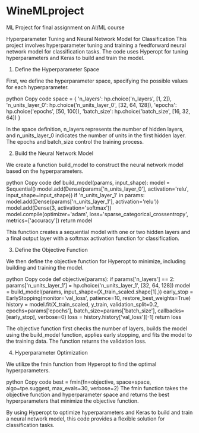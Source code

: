 # WineMLproject
ML Project for final assignment on AI/ML course

Hyperparameter Tuning and Neural Network Model for Classification
This project involves hyperparameter tuning and training a feedforward neural network model for classification tasks. The code uses Hyperopt for tuning hyperparameters and Keras to build and train the model.

1. Define the Hyperparameter Space

First, we define the hyperparameter space, specifying the possible values for each hyperparameter.

python
Copy code
space = {
    'n_layers': hp.choice('n_layers', [1, 2]),
    'n_units_layer_0': hp.choice('n_units_layer_0', [32, 64, 128]),
    'epochs': hp.choice('epochs', [50, 100]),
    'batch_size': hp.choice('batch_size', [16, 32, 64])
}

In the space definition, n_layers represents the number of hidden layers, and n_units_layer_0 indicates the number of units in the first hidden layer. The epochs and batch_size control the training process.

2. Build the Neural Network Model

We create a function build_model to construct the neural network model based on the hyperparameters.

python
Copy code
def build_model(params, input_shape):
    model = Sequential()
    model.add(Dense(params['n_units_layer_0'], activation='relu', input_shape=input_shape))
    if 'n_units_layer_1' in params:
        model.add(Dense(params['n_units_layer_1'], activation='relu'))
    model.add(Dense(3, activation='softmax'))
    model.compile(optimizer='adam', loss='sparse_categorical_crossentropy', metrics=['accuracy'])
    return model

This function creates a sequential model with one or two hidden layers and a final output layer with a softmax activation function for classification.

3. Define the Objective Function

We then define the objective function for Hyperopt to minimize, including building and training the model.

python
Copy code
def objective(params):
    if params['n_layers'] == 2:
        params['n_units_layer_1'] = hp.choice('n_units_layer_1', [32, 64, 128])
    model = build_model(params, input_shape=(X_train_scaled.shape[1],))
    early_stop = EarlyStopping(monitor='val_loss', patience=10, restore_best_weights=True)
    history = model.fit(X_train_scaled, y_train, validation_split=0.2, epochs=params['epochs'], batch_size=params['batch_size'], callbacks=[early_stop], verbose=0)
    loss = history.history['val_loss'][-1]
    return loss

The objective function first checks the number of layers, builds the model using the build_model function, applies early stopping, and fits the model to the training data. The function returns the validation loss.

4. Hyperparameter Optimization

We utilize the fmin function from Hyperopt to find the optimal hyperparameters.

python
Copy code
best = fmin(fn=objective, space=space, algo=tpe.suggest, max_evals=30, verbose=2)
The fmin function takes the objective function and hyperparameter space and returns the best hyperparameters that minimize the objective function.

By using Hyperopt to optimize hyperparameters and Keras to build and train a neural network model, this code provides a flexible solution for classification tasks.
